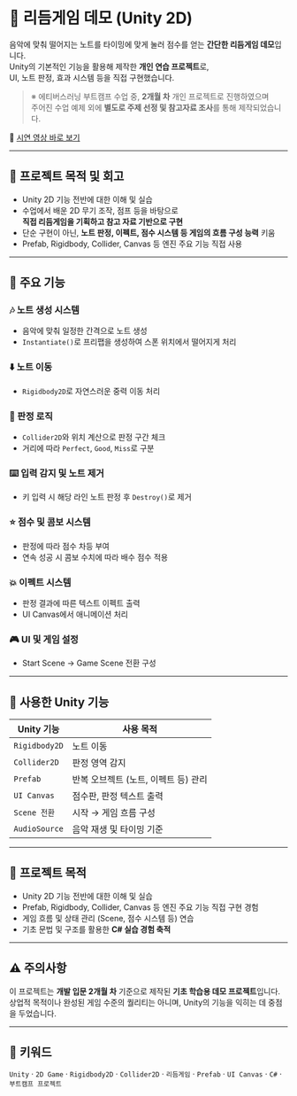 # 🎵 리듬게임 데모 (Unity 2D)

음악에 맞춰 떨어지는 노트를 타이밍에 맞게 눌러 점수를 얻는 **간단한 리듬게임 데모**입니다.  
Unity의 기본적인 기능을 활용해 제작한 **개인 연습 프로젝트**로,  
UI, 노트 판정, 효과 시스템 등을 직접 구현했습니다.  
> ※ 에티버스러닝 부트캠프 수업 중, **2개월 차** 개인 프로젝트로 진행하였으며  
> 주어진 수업 예제 외에 **별도로 주제 선정 및 참고자료 조사**를 통해 제작되었습니다.

🎥 [시연 영상 바로 보기]()

---

## 📁 프로젝트 목적 및 회고

- Unity 2D 기능 전반에 대한 이해 및 실습  
- 수업에서 배운 2D 무기 조작, 점프 등을 바탕으로  
  **직접 리듬게임을 기획하고 참고 자료 기반으로 구현**  
- 단순 구현이 아닌, **노트 판정, 이펙트, 점수 시스템 등 게임의 흐름 구성 능력** 키움  
- Prefab, Rigidbody, Collider, Canvas 등 엔진 주요 기능 직접 사용

---

## 📌 주요 기능

### 🎶 노트 생성 시스템
- 음악에 맞춰 일정한 간격으로 노트 생성
- `Instantiate()`로 프리팹을 생성하여 스폰 위치에서 떨어지게 처리

### ⬇️ 노트 이동
- `Rigidbody2D`로 자연스러운 중력 이동 처리

### 🎯 판정 로직
- `Collider2D`와 위치 계산으로 판정 구간 체크
- 거리에 따라 `Perfect`, `Good`, `Miss`로 구분

### ⌨️ 입력 감지 및 노트 제거
- 키 입력 시 해당 라인 노트 판정 후 `Destroy()`로 제거

### ⭐ 점수 및 콤보 시스템
- 판정에 따라 점수 차등 부여
- 연속 성공 시 콤보 수치에 따라 배수 점수 적용

### 💥 이펙트 시스템
- 판정 결과에 따른 텍스트 이펙트 출력
- UI Canvas에서 애니메이션 처리

### 🎮 UI 및 게임 설정
- Start Scene → Game Scene 전환 구성

---

## 🧩 사용한 Unity 기능

| Unity 기능       | 사용 목적                            |
|------------------|---------------------------------------|
| `Rigidbody2D`     | 노트 이동                             |
| `Collider2D`      | 판정 영역 감지                         |
| `Prefab`         | 반복 오브젝트 (노트, 이펙트 등) 관리    |
| `UI Canvas`      | 점수판, 판정 텍스트 출력               |
| `Scene 전환`      | 시작 → 게임 흐름 구성                  |
| `AudioSource`    | 음악 재생 및 타이밍 기준               |

---

## 📁 프로젝트 목적

- Unity 2D 기능 전반에 대한 이해 및 실습
- Prefab, Rigidbody, Collider, Canvas 등 엔진 주요 기능 직접 구현 경험
- 게임 흐름 및 상태 관리 (Scene, 점수 시스템 등) 연습
- 기초 문법 및 구조를 활용한 **C# 실습 경험 축적**

---

## ⚠️ 주의사항
이 프로젝트는 **개발 입문 2개월 차** 기준으로 제작된 **기초 학습용 데모 프로젝트**입니다.  
상업적 목적이나 완성된 게임 수준의 퀄리티는 아니며, Unity의 기능을 익히는 데 중점을 두었습니다.

---

## 🧠 키워드
`Unity` · `2D Game` · `Rigidbody2D` · `Collider2D` · `리듬게임` · `Prefab` · `UI Canvas` · `C#` · `부트캠프 프로젝트`
